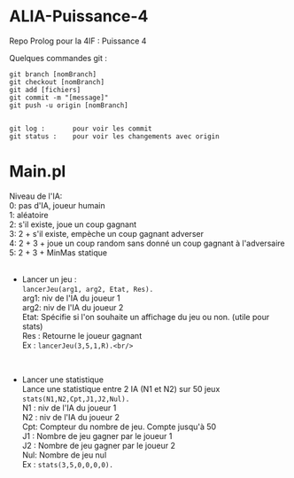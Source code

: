 # ALIA-Puissance-4
Repo Prolog pour la 4IF : Puissance 4 

Quelques commandes git :
```
git branch [nomBranch]
git checkout [nomBranch]
git add [fichiers]
git commit -m "[message]" 
git push -u origin [nomBranch]


git log : 		pour voir les commit
git status : 	pour voir les changements avec origin
```
 # Main.pl
 
 Niveau de l'IA:<br/>
 0: pas d'IA, joueur humain<br/>
 1: aléatoire<br/>
 2: s'il existe, joue un coup gagnant<br/>
 3: 2 + s'il existe, empèche un coup gagnant adverser<br/>
 4: 2 + 3 + joue un coup random sans donné un coup gagnant à l'adversaire<br/>
 5: 2 + 3 + MinMas statique<br/>
 <br/>
- Lancer un jeu :<br/>
 ``lancerJeu(arg1, arg2, Etat, Res).``<br/>
arg1: niv de l'IA du joueur 1<br/>
arg2: niv de l'IA du joueur 2<br/>
Etat: Spécifie si l'on souhaite un affichage du jeu ou non. (utile pour stats)<br/>
Res : Retourne le joueur gagnant<br/>
Ex  : ``lancerJeu(3,5,1,R).<br/>``
<br/>

 - Lancer une statistique<br/>
 Lance une statistique entre 2 IA (N1 et N2) sur 50 jeux<br/>
  ``stats(N1,N2,Cpt,J1,J2,Nul).``<br/>
 N1 : niv de l'IA du joueur 1<br/>
 N2 : niv de l'IA du joueur 2<br/>
 Cpt: Compteur du nombre de jeu. Compte jusqu'à 50<br/>
 J1 : Nombre de jeu gagner par le joueur 1<br/>
 J2 : Nombre de jeu gagner par le joueur 2<br/>
 Nul: Nombre de jeu nul<br/>
 Ex : ``stats(3,5,0,0,0,0).``

